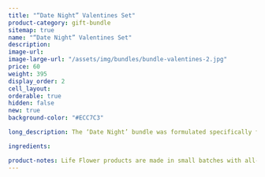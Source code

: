 ```yaml
---
title: "“Date Night” Valentines Set"
product-category: gift-bundle
sitemap: true
name: "“Date Night” Valentines Set"
description:
image-url:
image-large-url: "/assets/img/bundles/bundle-valentines-2.jpg"
price: 60
weight: 395
display_order: 2
cell_layout:
orderable: true
hidden: false
new: true
background-color: "#ECC7C3"

long_description: The ‘Date Night’ bundle was formulated specifically for couples/individuals who prefer to stay in on Valentine’s Day. Light some candles, play some music and unwind in plant magic luxury with your significant other or your own beautiful self. This kit features our Gypsy Massage Oil which makes for otherworldly couple massages and our Unconditional Love bomb, both scented with natural essential oil fragrance that stimulate and arouse the sex drive and infused with a Rose Quartz crystal to amplify feelings of unconditional love.

ingredients:

product-notes: Life Flower products are made in small batches with all-natural and boutique ingredients. Most orders are processed within 3 days of being placed.
---
```

